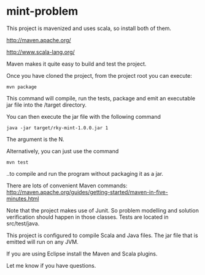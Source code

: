 mint-problem
============

This project is mavenized and uses scala, so install both of them.

http://maven.apache.org/

http://www.scala-lang.org/

Maven makes it quite easy to build and test the project. 

Once you have cloned the project, from the project root you can execute:

    mvn package

This command will compile, run the tests, package and emit an executable jar file into the /target directory. 

You can then execute the jar file with the following command

    java -jar target/rky-mint-1.0.0.jar 1

The argument is the N.
    
Alternatively, you can just use the command
    
    mvn test

..to compile and run the program without packaging it as a jar.

There are lots of convenient Maven commands: http://maven.apache.org/guides/getting-started/maven-in-five-minutes.html

Note that the project makes use of Junit. So problem modelling and solution verification should happen in those classes. Tests are located in src/test/java.

This project is configured to compile Scala and Java files. The jar file that is emitted will run on any JVM.

If you are using Eclipse install the Maven and Scala plugins.

Let me know if you have questions.
